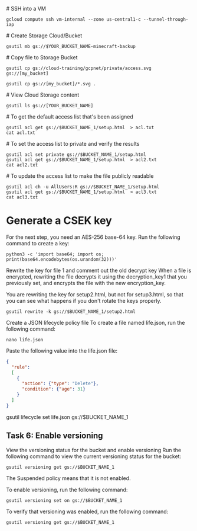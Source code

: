 
# SSH into a VM

```
gcloud compute ssh vm-internal --zone us-central1-c --tunnel-through-iap
```

# Create Storage Cloud/Bucket

```
gsutil mb gs://$YOUR_BUCKET_NAME-minecraft-backup
```

# Copy file to Storage Bucket

```
gsutil cp gs://cloud-training/gcpnet/private/access.svg gs://[my_bucket]
```

```
gsutil cp gs://[my_bucket]/*.svg .
```

# View Cloud Storage content
```
gsutil ls gs://[YOUR_BUCKET_NAME]
```

# To get the default access list that's been assigned
```
gsutil acl get gs://$BUCKET_NAME_1/setup.html  > acl.txt
cat acl.txt
```

# To set the access list to private and verify the results
```
gsutil acl set private gs://$BUCKET_NAME_1/setup.html
gsutil acl get gs://$BUCKET_NAME_1/setup.html  > acl2.txt
cat acl2.txt
```

# To update the access list to make the file publicly readable
```
gsutil acl ch -u AllUsers:R gs://$BUCKET_NAME_1/setup.html
gsutil acl get gs://$BUCKET_NAME_1/setup.html  > acl3.txt
cat acl3.txt
```

# Generate a CSEK key
For the next step, you need an AES-256 base-64 key.
Run the following command to create a key:
```
python3 -c 'import base64; import os; print(base64.encodebytes(os.urandom(32)))'
```

Rewrite the key for file 1 and comment out the old decrypt key
When a file is encrypted, rewriting the file decrypts it using the decryption_key1 that you previously set, and encrypts the file with the new encryption_key.

You are rewriting the key for setup2.html, but not for setup3.html, so that you can see what happens if you don't rotate the keys properly.

```
gsutil rewrite -k gs://$BUCKET_NAME_1/setup2.html
```


Create a JSON lifecycle policy file
To create a file named life.json, run the following command:

```
nano life.json
```

Paste the following value into the life.json file:

```json
{
  "rule":
  [
    {
      "action": {"type": "Delete"},
      "condition": {"age": 31}
    }
  ]
}
```

gsutil lifecycle set life.json gs://$BUCKET_NAME_1

## Task 6: Enable versioning
View the versioning status for the bucket and enable versioning
Run the following command to view the current versioning status for the bucket:

```
gsutil versioning get gs://$BUCKET_NAME_1
```

The Suspended policy means that it is not enabled.

To enable versioning, run the following command:

```
gsutil versioning set on gs://$BUCKET_NAME_1
```

To verify that versioning was enabled, run the following command:

```
gsutil versioning get gs://$BUCKET_NAME_1
```
